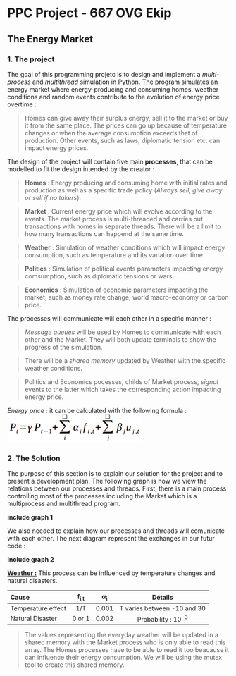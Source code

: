 
# PPC Project - 667 OVG Ekip

## The	Energy	Market 

### 1. The project
The goal of this programming projetc is to design and implement a *multi-process* and *multithread* simulation in Python. The program simulates an energy market where energy-producing and consuming homes, weather conditions and random events contribute to the evolution of energy price overtime :
> Homes can give away their surplus energy, sell it to the market or buy it from the same place. The prices can go up because of temperature changes or when the average consumption exceeds that of production. Other events, such as laws, diplomatic tension etc. can impact energy prices.

The design of the project will contain five main **processes**, that can be modelled to fit the design intended by the creator :
> **Homes** : Energy producing and consuming home with initial rates and production as well as a specific trade policy (*Always sell, give away or sell if no takers*).

> **Market** : Current energy price which will evolve according to the events. The market process is multi-threaded and carries out transactions with homes in separate threads. There will be a limit to how many transactions can happend at the same time.

> **Weather** : Simulation of weather conditions which will impact energy consumption, such as temperature and its variation over time.

> **Politics** : Simulation of political events parameters impacting energy comsumption, such as diplomatic tensions or wars.

> **Economics** : Simulation of economic parameters impacting the market, such as money rate change, world macro-economy or carbon price.

The processes will communicate will each other in a specific manner :
> *Message queues* will be used by Homes to communicate with each other and the Market. They will both update terminals to show the progress of the simulation. 

> There will be a *shared memory* updated by Weather with the specific weather conditions.

> Politics and Economics pocesses, childs of Market process, *signal* events to the latter which takes the corresponding action impacting energy price.

*Energy price :* it can be calculated with the following formula : ![Image Formula](/images/formula.png)

### 2. The Solution

The purpose of this section is to explain our solution for the project and to present a development plan. The following graph is how we view the relations between our processes and threads. First, there is a main process controlling most of the processes including the Market which is a multiprocess and multithread program.

**include graph 1**

We also needed to explain how our processes and threads will comunicate with each other. The next diagram represent the exchanges in our futur code :

 **include graph 2**
 
 **<ins>Weather :</ins>** This process can be influenced by temperature changes and natural disasters.  
 
| Cause | f<sub>i,t</sub> | $\alpha$<sub>i</sub> | Détails |
| :---         |     :---:      |          :---: | :---: |
| Temperature effect   | 1/T | 0.001 | T varies between -10 and 30 |
| Natural Disaster | 0 or 1  | 0.002 | Probability : 10<sup>-3</sup> |
 
> The values representing the everyday weather will be updated in a shared memory with the Market process who is only able to read this array. The Homes processes have to be able to read it too beacause it can influence their energy consumption. We will be using the mutex tool to create this shared memory.
 
> 

 







  




